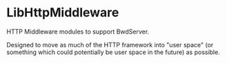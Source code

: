 # LibHttpMiddleware

HTTP Middleware modules to support BwdServer.

Designed to move as much of the HTTP framework into "user space"
(or something which could potentially be user space in the future)
as possible.
